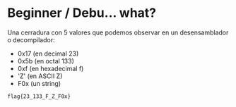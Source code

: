 # Beginner / Debu... what?

Una cerradura con 5 valores que podemos observar en un desensamblador o decompilador:

+ 0x17 (en decimal 23)
+ 0x5b (en octal 133)
+ 0xf  (en hexadecimal f)
+ 'Z'  (en ASCII Z)
+ F0x  (un string)

`flag{23_133_F_Z_F0x}`


